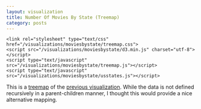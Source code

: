 ```yaml
---
layout: visualization
title: Number Of Movies By State (Treemap)
category: posts
---
```



<html>
	<body>
	</body>

	<link rel="stylesheet" type="text/css" href="/visualizations/moviesbystate/treemap.css">
	<script src="/visualizations/moviesbystate/d3.min.js" charset="utf-8"></script>
	<script type="text/javascript" src="/visualizations/moviesbystate/treemap.js"></script>
	<script type="text/javascript" src="/visualizations/moviesbystate/usstates.js"></script>
</html>

This is a [treemap](http://en.wikipedia.org/wiki/Treemapping) of the [previous visualization](/posts/moviesbystate/). While the data is not defined recursively in a parent-children manner, I thought this would provide a nice alternative mapping.
